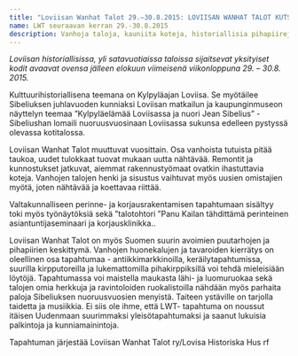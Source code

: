 ```yaml
---
title: "Loviisan Wanhat Talot 29.–30.8.2015: LOVIISAN WANHAT TALOT KUTSUVAT KYLÄÄN!"
name: LWT seuraavan kerran 29.-30.8.2015
description: Vanhoja taloja, kauniita koteja, historiallisia pihapiirejä, viehättäviä puutarhoja, antiikkia ja taidetta, lukemattomia pihakirppiksiä sekä herkullista lähiruokaa merellisessä pikkukaupunki-idyllissä.
---
```


<em>Loviisan historiallisissa, yli satavuotiaissa taloissa sijaitsevat yksityiset kodit avaavat ovensa jälleen elokuun viimeisenä viikonloppuna 29. – 30.8. 2015.</em>

Kulttuurihistoriallisena teemana on Kylpyläajan Loviisa. Se myötäilee Sibeliuksen juhlavuoden kunniaksi Loviisan matkailun ja kaupunginmuseon näyttelyn teemaa ”Kylpyläelämää Loviisassa ja nuori Jean Sibelius” - Sibeliushan lomaili nuoruusvuosinaan Loviisassa sukunsa edelleen pystyssä olevassa kotitalossa. 

Loviisan Wanhat Talot muuttuvat vuosittain. Osa vanhoista tutuista pitää taukoa, uudet tulokkaat tuovat mukaan uutta nähtävää. Remontit ja kunnostukset jatkuvat, aiemmat rakennustyömaat ovatkin ihastuttavia koteja. Vanhojen talojen henki ja sisustus vaihtuvat myös uusien omistajien myötä, joten nähtävää ja koettavaa riittää.

Valtakunnalliseen perinne- ja korjausrakentamisen tapahtumaan sisältyy toki myös työnäytöksiä sekä ”talotohtori ”Panu Kailan tähdittämä perinteinen asiantuntijaseminaari ja korjausklinikka..

Loviisan Wanhat Talot on myös Suomen suurin avoimien puutarhojen ja pihapiirien keskittymä. Vanhojen huonekalujen ja tavaroiden kierrätys on oleellinen osa tapahtumaa - antiikkimarkkinoilla, keräilytapahtumissa, suurilla kirpputoreilla ja lukemattomilla pihakirppiksillä voi tehdä mieleisiään löytöjä. Tapahtumassa voi maistella maukasta lähi- ja luomuruokaa sekä talojen omia herkkuja ja ravintoloiden ruokalistoilla nähdään myös parhaita paloja Sibeliuksen nuoruusvuosien menyistä. Taiteen ystäville on tarjolla taidetta ja musiikkia. Ei siis ole ihme, että LWT- tapahtuma on noussut itäisen Uudenmaan suurimmaksi yleisötapahtumaksi ja saanut lukuisia palkintoja ja kunniamainintoja.

Tapahtuman järjestää Loviisan Wanhat Talot ry/Lovisa Historiska Hus rf